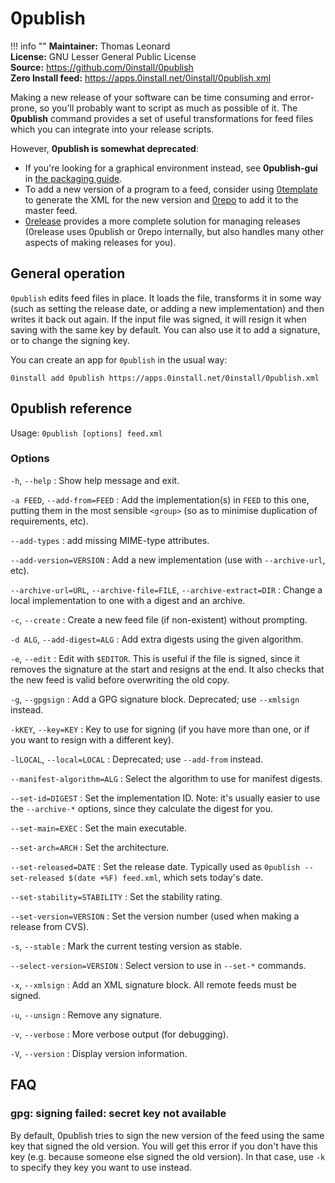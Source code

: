 # 0publish

!!! info ""
    **Maintainer:** Thomas Leonard  
    **License:** GNU Lesser General Public License  
    **Source:** <https://github.com/0install/0publish>  
    **Zero Install feed:** <https://apps.0install.net/0install/0publish.xml>

Making a new release of your software can be time consuming and error-prone, so you'll probably want to script as much as possible of it. The **0publish** command provides a set of useful transformations for feed files which you can integrate into your release scripts.

However, **0publish is somewhat deprecated**:

- If you're looking for a graphical environment instead, see **0publish-gui** in [the packaging guide](../packaging/guide-gui.md).
- To add a new version of a program to a feed, consider using [0template](0template.md) to generate the XML for the new version and [0repo](0repo.md) to add it to the master feed.
- [0release](0release/index.md) provides a more complete solution for managing releases (0release uses 0publish or 0repo internally, but also handles many other aspects of making releases for you).

## General operation

`0publish` edits feed files in place. It loads the file, transforms it in some way (such as setting the release date, or adding a new implementation) and then writes it back out again. If the input file was signed, it will resign it when saving with the same key by default. You can also use it to add a signature, or to change the signing key.

You can create an app for `0publish` in the usual way:

```shell
0install add 0publish https://apps.0install.net/0install/0publish.xml
```

## 0publish reference

Usage: `0publish [options] feed.xml`

### Options

`-h`, `--help`
: Show help message and exit.

`-a FEED`, `--add-from=FEED`
: Add the implementation(s) in `FEED` to this one, putting them in the most sensible `<group>` (so as to minimise duplication of requirements, etc).

`--add-types`
: add missing MIME-type attributes.

`--add-version=VERSION`
: Add a new implementation (use with `--archive-url`, etc).

`--archive-url=URL`, `--archive-file=FILE`, `--archive-extract=DIR`
: Change a local implementation to one with a digest and an archive.

`-c`, `--create`
: Create a new feed file (if non-existent) without prompting.

`-d ALG`, `--add-digest=ALG`
: Add extra digests using the given algorithm.

`-e`, `--edit`
: Edit with `$EDITOR`. This is useful if the file is signed, since it removes the signature at the start and resigns at the end. It also checks that the new feed is valid before overwriting the old copy.

`-g`, `--gpgsign`
: Add a GPG signature block. Deprecated; use `--xmlsign` instead.

`-kKEY`, `--key=KEY`
: Key to use for signing (if you have more than one, or if you want to resign with a different key).

`-lLOCAL`, `--local=LOCAL`
: Deprecated; use `--add-from` instead.

`--manifest-algorithm=ALG`
: Select the algorithm to use for manifest digests.

`--set-id=DIGEST`
: Set the implementation ID. Note: it's usually easier to use the `--archive-*` options, since they calculate the digest for you.

`--set-main=EXEC`
: Set the main executable.

`--set-arch=ARCH`
: Set the architecture.

`--set-released=DATE`
: Set the release date. Typically used as `0publish --set-released $(date +%F) feed.xml`, which sets today's date.

`--set-stability=STABILITY`
: Set the stability rating.

`--set-version=VERSION`
: Set the version number (used when making a release from CVS).

`-s`, `--stable`
: Mark the current testing version as stable.

`--select-version=VERSION`
: Select version to use in `--set-*` commands.

`-x`, `--xmlsign`
: Add an XML signature block. All remote feeds must be signed.

`-u`, `--unsign`
: Remove any signature.

`-v`, `--verbose`
: More verbose output (for debugging).

`-V`, `--version`
: Display version information.

## FAQ

### gpg: signing failed: secret key not available

By default, 0publish tries to sign the new version of the feed using the same key that signed the old version. You will get this error if you don't have this key (e.g. because someone else signed the old version). In that case, use `-k` to specify they key you want to use instead.

